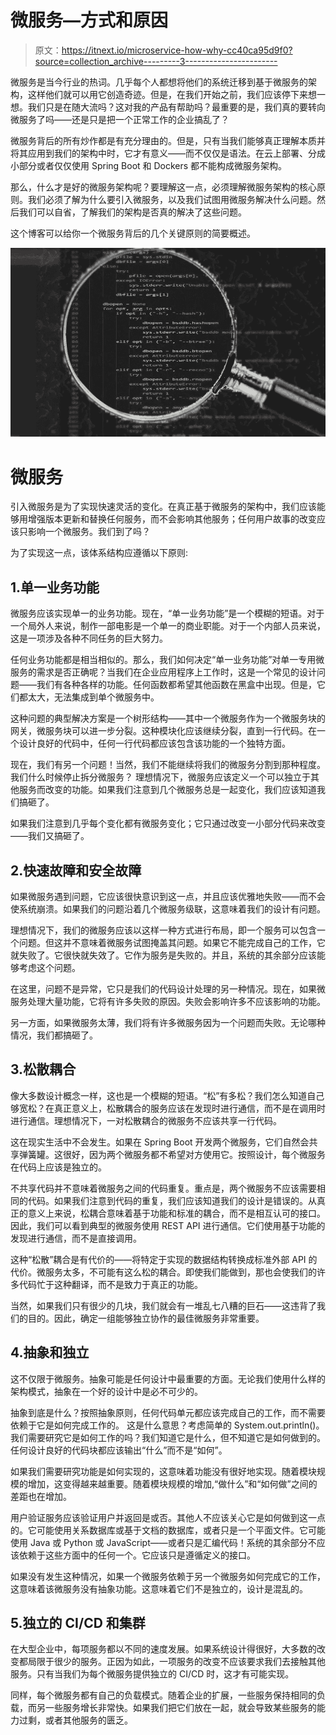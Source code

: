 # 微服务—方式和原因

> 原文：<https://itnext.io/microservice-how-why-cc40ca95d9f0?source=collection_archive---------3----------------------->

微服务是当今行业的热词。几乎每个人都想将他们的系统迁移到基于微服务的架构，这样他们就可以用它创造奇迹。但是，在我们开始之前，我们应该停下来想一想。我们只是在随大流吗？这对我的产品有帮助吗？最重要的是，我们真的要转向微服务了吗——还是只是把一个正常工作的企业搞乱了？

微服务背后的所有炒作都是有充分理由的。但是，只有当我们能够真正理解本质并将其应用到我们的架构中时，它才有意义——而不仅仅是语法。在云上部署、分成小部分或者仅仅使用 Spring Boot 和 Dockers 都不能构成微服务架构。

那么，什么才是好的微服务架构呢？要理解这一点，必须理解微服务架构的核心原则。我们必须了解为什么要引入微服务，以及我们试图用微服务解决什么问题。然后我们可以自省，了解我们的架构是否真的解决了这些问题。

这个博客可以给你一个微服务背后的几个关键原则的简要概述。

![](img/40c2d70982fae485388f7b60cc633bfb.png)

# 微服务

引入微服务是为了实现快速灵活的变化。在真正基于微服务的架构中，我们应该能够用增强版本更新和替换任何服务，而不会影响其他服务；任何用户故事的改变应该只影响一个微服务。我们到了吗？

为了实现这一点，该体系结构应遵循以下原则:

## 1.单一业务功能

微服务应该实现单一的业务功能。现在，“单一业务功能”是一个模糊的短语。对于一个局外人来说，制作一部电影是一个单一的商业职能。对于一个内部人员来说，这是一项涉及各种不同任务的巨大努力。

任何业务功能都是相当相似的。那么，我们如何决定“单一业务功能”对单一专用微服务的需求是否正确呢？当我们在企业应用程序上工作时，这是一个常见的设计问题——我们有各种各样的功能。任何函数都希望其他函数在黑盒中出现。但是，它们都太大，无法集成到单个微服务中。

这种问题的典型解决方案是一个树形结构——其中一个微服务作为一个微服务块的网关，微服务块可以进一步分裂。这种模块化应该继续分裂，直到一行代码。在一个设计良好的代码中，任何一行代码都应该包含该功能的一个独特方面。

现在，我们有另一个问题！当然，我们不能继续将我们的微服务分割到那种程度。我们什么时候停止拆分微服务？
理想情况下，微服务应该定义一个可以独立于其他服务而改变的功能。如果我们注意到几个微服务总是一起变化，我们应该知道我们搞砸了。

如果我们注意到几乎每个变化都有微服务变化；它只通过改变一小部分代码来改变——我们又搞砸了。

## 2.快速故障和安全故障

如果微服务遇到问题，它应该很快意识到这一点，并且应该优雅地失败——而不会使系统崩溃。如果我们的问题沿着几个微服务级联，这意味着我们的设计有问题。

理想情况下，我们的微服务应该以这样一种方式进行布局，即一个服务可以包含一个问题。但这并不意味着微服务试图掩盖其问题。如果它不能完成自己的工作，它就失败了。它很快就失效了。它作为服务是失败的。并且，系统的其余部分应该能够考虑这个问题。

在这里，问题不是异常，它只是我们的代码设计处理的另一种情况。现在，如果微服务处理大量功能，它将有许多失败的原因。失败会影响许多不应该影响的功能。

另一方面，如果微服务太薄，我们将有许多微服务因为一个问题而失败。无论哪种情况，我们都搞砸了。

## 3.松散耦合

像大多数设计概念一样，这也是一个模糊的短语。“松”有多松？我们怎么知道自己够宽松？在真正意义上，松散耦合的服务应该在发现时进行通信，而不是在调用时进行通信。理想情况下，一对松散耦合的微服务不应该共享一行代码。

这在现实生活中不会发生。如果在 Spring Boot 开发两个微服务，它们自然会共享弹簧罐。这很好，因为两个微服务都不希望对方使用它。按照设计，每个微服务在代码上应该是独立的。

不共享代码并不意味着微服务之间的代码重复。重点是，两个微服务不应该需要相同的代码。如果我们注意到代码的重复，我们应该知道我们的设计是错误的。从真正的意义上来说，松耦合意味着基于功能和标准的耦合，而不是相互认可的接口。因此，我们可以看到典型的微服务使用 REST API 进行通信。它们使用基于功能的发现进行通信，而不是直接调用。

这种“松散”耦合是有代价的——将特定于实现的数据结构转换成标准外部 API 的代价。微服务太多，不可能有这么松的耦合。即使我们能做到，那也会使我们的许多代码忙于这种翻译，而不是致力于真正的功能。

当然，如果我们只有很少的几块，我们就会有一堆乱七八糟的巨石——这违背了我们的目的。因此，确定一组能够独立协作的最佳微服务非常重要。

## 4.抽象和独立

这不仅限于微服务。抽象可能是任何设计中最重要的方面。无论我们使用什么样的架构模式，抽象在一个好的设计中是必不可少的。

抽象到底是什么？按照抽象原则，任何代码单元都应该完成自己的工作，而不需要依赖于它是如何完成工作的。
这是什么意思？考虑简单的 System.out.println()。我们需要研究它是如何工作的吗？我们知道它是什么，但不知道它是如何做到的。任何设计良好的代码块都应该输出“什么”而不是“如何”。

如果我们需要研究功能是如何实现的，这意味着功能没有很好地实现。随着模块规模的增加，这变得越来越重要。随着模块规模的增加,“做什么”和“如何做”之间的差距也在增加。

用户验证服务应该验证用户并返回是或否。其他人不应该关心它是如何做到这一点的。它可能使用关系数据库或基于文档的数据库，或者只是一个平面文件。它可能使用 Java 或 Python 或 JavaScript——或者只是汇编代码！系统的其余部分不应该依赖于这些方面中的任何一个。它应该只是遵循定义的接口。

如果没有发生这种情况，如果一个微服务依赖于另一个微服务如何完成它的工作，这意味着该微服务没有抽象功能。这意味着它们不是独立的，设计是混乱的。

## 5.独立的 CI/CD 和集群

在大型企业中，每项服务都以不同的速度发展。如果系统设计得很好，大多数的改变都局限于很少的服务。正因为如此，一项服务的改变不应该要求我们去接触其他服务。只有当我们为每个微服务提供独立的 CI/CD 时，这才有可能实现。

同样，每个微服务都有自己的负载模式。随着企业的扩展，一些服务保持相同的负载，而另一些服务增长非常快。如果我们把它们放在一起，就会导致某些服务的能力过剩，或者其他服务的匮乏。